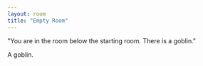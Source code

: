 ```yaml
---
layout: room
title: "Empty Room"
---
```


"You are in the room below the starting room. There is a goblin."


<p class="monster">
A goblin.
</p>